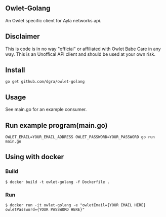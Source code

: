 ## Owlet-Golang
An Owlet specific client for Ayla networks api.

## Disclaimer
This is code is in no way "official" or affiliated with Owlet Babe Care in any way. This is an Unoffical API client and should be used at your own risk.

## Install
```
go get github.com/dgra/owlet-golang
```

## Usage
See main.go for an example consumer.

## Run example program(main.go)
```
OWLET_EMAIL=YOUR_EMAIL_ADDRESS OWLET_PASSWORD=YOUR_PASSWORD go run main.go
```

## Using with docker
### Build
```
$ docker build -t owlet-golang -f Dockerfile .
```
### Run
```
$ docker run -it owlet-golang -e "owletEmail={YOUR EMAIL HERE} owletPassword={YOUR PASSWORD HERE}"
```
